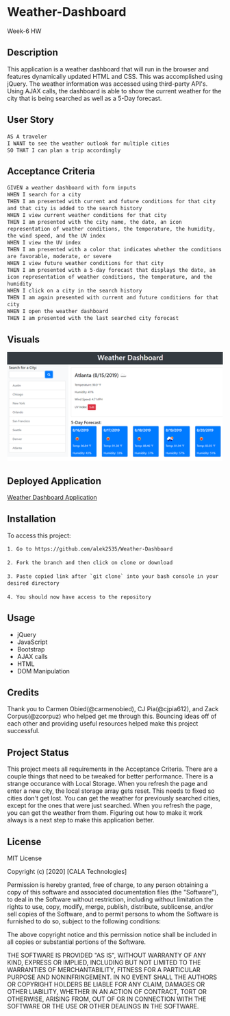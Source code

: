 # Weather-Dashboard

Week-6 HW

## Description

This application is a weather dashboard that will run in the browser and features dynamically updated HTML and CSS. This was accomplished using jQuery. The weather information was accessed using third-party API's. Using AJAX calls, the dashboard is able to show the current weather for the city that is being searched as well as a 5-Day forecast.
 

## User Story

```
AS A traveler
I WANT to see the weather outlook for multiple cities
SO THAT I can plan a trip accordingly
```

## Acceptance Criteria

```
GIVEN a weather dashboard with form inputs
WHEN I search for a city
THEN I am presented with current and future conditions for that city and that city is added to the search history
WHEN I view current weather conditions for that city
THEN I am presented with the city name, the date, an icon representation of weather conditions, the temperature, the humidity, the wind speed, and the UV index
WHEN I view the UV index
THEN I am presented with a color that indicates whether the conditions are favorable, moderate, or severe
WHEN I view future weather conditions for that city
THEN I am presented with a 5-day forecast that displays the date, an icon representation of weather conditions, the temperature, and the humidity
WHEN I click on a city in the search history
THEN I am again presented with current and future conditions for that city
WHEN I open the weather dashboard
THEN I am presented with the last searched city forecast
```

## Visuals

![weather dashboard demo](./Assets/06-server-side-apis-homework-demo.png)

## Deployed Application

[Weather Dashboard Application](https://alek2535.github.io/Weather-Dashboard/)

## Installation

To access this project:

```
1. Go to https://github.com/alek2535/Weather-Dashboard

2. Fork the branch and then click on clone or download

3. Paste copied link after `git clone` into your bash console in your desired directory

4. You should now have access to the repository
```

## Usage

* jQuery
* JavaScript
* Bootstrap
* AJAX calls
* HTML
* DOM Manipulation

## Credits

Thank you to Carmen Obied(@carmenobied), CJ Pia(@cjpia612), and Zack Corpus(@zcorpuz) who helped get me through this. Bouncing ideas off of each other and providing useful resources helped make this project successful.

## Project Status

This project meets all requirements in the Acceptance Criteria. There are a couple things that need to be tweaked for better performance. There is a strange occurance with Local Storage. When you refresh the page and enter a new city, the local storage array gets reset. This needs to fixed so cities don't get lost. You can get the weather for previously searched cities, except for the ones that were just searched. When you refresh the page, you can get the weather from them. Figuring out how to make it work always is a next step to make this application better.



## License

MIT License

Copyright (c) [2020] [CALA Technologies]

Permission is hereby granted, free of charge, to any person obtaining a copy
of this software and associated documentation files (the "Software"), to deal
in the Software without restriction, including without limitation the rights
to use, copy, modify, merge, publish, distribute, sublicense, and/or sell
copies of the Software, and to permit persons to whom the Software is
furnished to do so, subject to the following conditions:

The above copyright notice and this permission notice shall be included in all
copies or substantial portions of the Software.

THE SOFTWARE IS PROVIDED "AS IS", WITHOUT WARRANTY OF ANY KIND, EXPRESS OR
IMPLIED, INCLUDING BUT NOT LIMITED TO THE WARRANTIES OF MERCHANTABILITY,
FITNESS FOR A PARTICULAR PURPOSE AND NONINFRINGEMENT. IN NO EVENT SHALL THE
AUTHORS OR COPYRIGHT HOLDERS BE LIABLE FOR ANY CLAIM, DAMAGES OR OTHER
LIABILITY, WHETHER IN AN ACTION OF CONTRACT, TORT OR OTHERWISE, ARISING FROM,
OUT OF OR IN CONNECTION WITH THE SOFTWARE OR THE USE OR OTHER DEALINGS IN THE
SOFTWARE.
